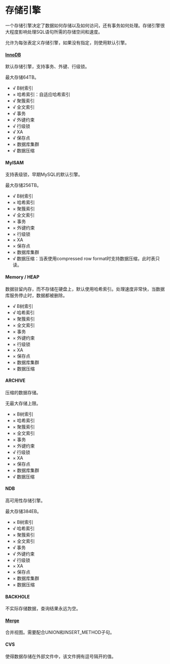 # 存储引擎

一个存储引擎决定了数据如何存储以及如何访问，还有事务如何处理。存储引擎很大程度影响处理SQL语句所需的存储空间和速度。

允许为每张表定义存储引擎，如果没有指定，则使用默认引擎。

#### [InnoDB](innodb-engine.md)
默认存储引擎，支持事务、外键、行级锁。

最大存储64TB。

- √ B树索引
- × 哈希索引：自适应哈希索引
- √ 聚簇索引 
- √ 全文索引 
- √ 事务 
- √ 外键约束 
- √ 行级锁
- √ XA 
- √ 保存点 
- × 数据库集群 
- √ 数据压缩 

#### MyISAM
支持表级锁，早期MySQL的默认引擎。

最大存储256TB。

- √ B树索引
- × 哈希索引
- × 聚簇索引 
- √ 全文索引 
- × 事务 
- × 外键约束 
- × 行级锁
- × XA 
- × 保存点 
- × 数据库集群 
- √ 数据压缩：当表使用compressed row format时支持数据压缩，此时表只读。

#### Memory / HEAP
数据驻留内存，而不存储在硬盘上，默认使用哈希索引。处理速度非常快，当数据库服务停止时，数据都被删除。
- √ B树索引
- √ 哈希索引
- × 聚簇索引 
- × 全文索引 
- × 事务 
- × 外键约束 
- × 行级锁
- × XA 
- × 保存点 
- × 数据库集群 
- × 数据压缩 

#### ARCHIVE
压缩的数据存储。

无最大存储上限。

- × B树索引
- × 哈希索引
- × 聚簇索引 
- × 全文索引 
- × 事务 
- × 外键约束 
- √ 行级锁
- × XA 
- × 保存点 
- × 数据库集群 
- √ 数据压缩 

#### NDB
高可用性存储引擎。

最大存储384EB。

- × B树索引
- √ 哈希索引
- × 聚簇索引 
- × 全文索引 
- √ 事务 
- √ 外键约束 
- √ 行级锁
- × XA 
- × 保存点 
- × 数据库集群 
- × 数据压缩 

#### BACKHOLE
不实际存储数据，查询结果永远为空。

#### [Merge](merge-engine.md)
合并视图。需要配合UNION和INSERT_METHOD子句。

#### CVS
使得数据存储在外部文件中，该文件拥有逗号隔开的值。
